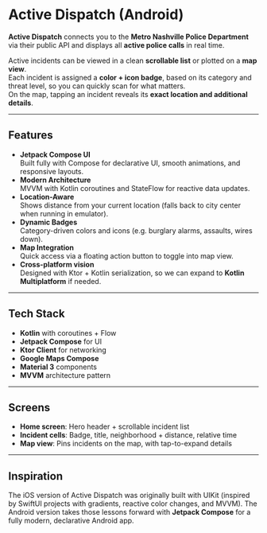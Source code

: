 # Active Dispatch (Android)

**Active Dispatch** connects you to the **Metro Nashville Police Department** via their public API and displays all **active police calls** in real time.

Active incidents can be viewed in a clean **scrollable list** or plotted on a **map view**.  
Each incident is assigned a **color + icon badge**, based on its category and threat level, so you can quickly scan for what matters.  
On the map, tapping an incident reveals its **exact location and additional details**.

---

## Features
- **Jetpack Compose UI**  
  Built fully with Compose for declarative UI, smooth animations, and responsive layouts.
- **Modern Architecture**  
  MVVM with Kotlin coroutines and StateFlow for reactive data updates.
- **Location-Aware**  
  Shows distance from your current location (falls back to city center when running in emulator).
- **Dynamic Badges**  
  Category-driven colors and icons (e.g. burglary alarms, assaults, wires down).
- **Map Integration**  
  Quick access via a floating action button to toggle into map view.
- **Cross-platform vision**  
  Designed with Ktor + Kotlin serialization, so we can expand to **Kotlin Multiplatform** if needed.

---

## Tech Stack
- **Kotlin** with coroutines + Flow
- **Jetpack Compose** for UI
- **Ktor Client** for networking
- **Google Maps Compose**
- **Material 3** components
- **MVVM** architecture pattern

---

## Screens
- **Home screen**: Hero header + scrollable incident list
- **Incident cells**: Badge, title, neighborhood + distance, relative time
- **Map view**: Pins incidents on the map, with tap-to-expand details

---

## Inspiration
The iOS version of Active Dispatch was originally built with UIKit (inspired by SwiftUI projects with gradients, reactive color changes, and MVVM). The Android version takes those lessons forward with **Jetpack Compose** for a fully modern, declarative Android app.
